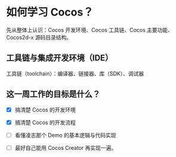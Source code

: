 # 如何学习 Cocos？
先从整体上认识：Cocos 开发环境、Cocos 工具链、Cocos 主要功能、Cocos2d-x 源码目录结构。



## 工具链与集成开发环境（IDE）

工具链（toolchain）：编译器、链接器、库（SDK）、调试器



## 这一周工作的目标是什么？

- [x] 搞清楚 Cocos 的开发环境
- [x] 搞清楚 Cocos 的开发流程
- [ ] 看懂凌志那个 Demo 的基本逻辑与代码实现
- [ ] 最好自己能用 Cocos Creator 再实现一遍。

